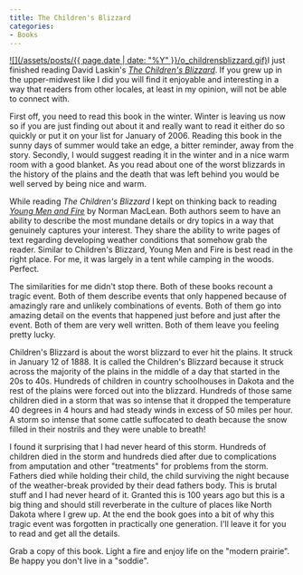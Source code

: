 ```yaml
---
title: The Children's Blizzard
categories:
- Books
---
```


[![](/assets/posts/{{ page.date | date: "%Y" }}/o_childrensblizzard.gif)](http://search.barnesandnoble.com/booksearch/isbnInquiry.asp?isbn=0060520752)I just finished reading David Laskin's _[The Children's Blizzard](http://search.barnesandnoble.com/booksearch/isbnInquiry.asp?isbn=0060520752)_. If you grew up in the upper-midwest like I did you will find it enjoyable and interesting in a way that readers from other locales, at least in my opinion, will not be able to connect with.

First off, you need to read this book in the winter. Winter is leaving us now so if you are just finding out about it and really want to read it either do so quickly or put it on your list for January of 2006. Reading this book in the sunny days of summer would take an edge, a bitter reminder, away from the story. Secondly, I would suggest reading it in the winter and in a nice warm room with a good blanket. As you read about one of the worst blizzards in the history of the plains and the death that was left behind you would be well served by being nice and warm.

While reading _The Children's Blizzard_ I kept on thinking back to reading [_Young Men and Fire_](http://search.barnesandnoble.com/booksearch/isbnInquiry.asp?isbn=0226500616) by Norman MacLean. Both authors seem to have an ability to describe the most mundane details or dry topics in a way that genuinely captures your interest. They share the ability to write pages of text regarding developing weather conditions that somehow grab the reader. Similar to Children's Blizzard, Young Men and Fire is best read in the right place. For me, it was largely in a tent while camping in the woods. Perfect.

The similarities for me didn't stop there. Both of these books recount a tragic event. Both of them describe events that only happened because of amazingly rare and unlikely combinations of events. Both of them go into amazing detail on the events that happened just before and just after the event. Both of them are very well written. Both of them leave you feeling pretty lucky.

Children's Blizzard is about the worst blizzard to ever hit the plains. It struck in January 12 of 1888. It is called the Children's Blizzard because it struck across the majority of the plains in the middle of a day that started in the 20s to 40s. Hundreds of children in country schoolhouses in Dakota and the rest of the plains were forced out into the blizzard. Hundreds of those same children died in a storm that was so intense that it dropped the temperature 40 degrees in 4 hours and had steady winds in excess of 50 miles per hour. A storm so intense that some cattle suffocated to death because the snow filled in their nostrils and they were unable to breath!

I found it surprising that I had never heard of this storm. Hundreds of children died in the storm and hundreds died after due to complications from amputation and other "treatments" for problems from the storm. Fathers died while holding their child, the child surviving the night because of the weather-break provided by their dead fathers body. This is brutal stuff and I had never heard of it. Granted this is 100 years ago but this is a big thing and should still reverberate in the culture of places like North Dakota where I grew up. At the end the book goes into a bit of why this tragic event was forgotten in practically one generation. I'll leave it for you to read and get all the details.

Grab a copy of this book. Light a fire and enjoy life on the "modern prairie". Be happy you don't live in a "soddie".
